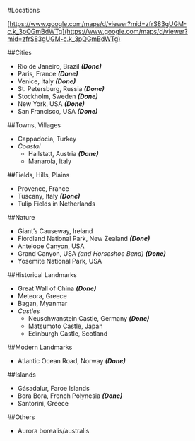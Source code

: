#Locations

[https://www.google.com/maps/d/viewer?mid=zfrS83gUGM-c.k_3pQGmBdWTg](https://www.google.com/maps/d/viewer?mid=zfrS83gUGM-c.k_3pQGmBdWTg)

##Cities
- Rio de Janeiro, Brazil ***(Done)***
- Paris, France ***(Done)***
- Venice, Italy ***(Done)***
- St. Petersburg, Russia ***(Done)***
- Stockholm, Sweden ***(Done)***
- New York, USA ***(Done)***
- San Francisco, USA ***(Done)***

##Towns, Villages
- Cappadocia, Turkey
- *Coastal*
    - Hallstatt, Austria ***(Done)***
    - Manarola, Italy

##Fields, Hills, Plains
- Provence, France
- Tuscany, Italy ***(Done)***
- Tulip Fields in Netherlands

##Nature
- Giant’s Causeway, Ireland
- Fiordland National Park, New Zealand ***(Done)***
- Antelope Canyon, USA
- Grand Canyon, USA *(and Horseshoe Bend)* ***(Done)***
- Yosemite National Park, USA

##Historical Landmarks
- Great Wall of China ***(Done)***
- Meteora, Greece
- Bagan, Myanmar
- *Castles*
    - Neuschwanstein Castle, Germany ***(Done)***
    - Matsumoto Castle, Japan
    - Edinburgh Castle, Scotland

##Modern Landmarks
- Atlantic Ocean Road, Norway ***(Done)***

##Islands
- Gásadalur, Faroe Islands
- Bora Bora, French Polynesia ***(Done)***
- Santorini, Greece

##Others
- Aurora borealis/australis
